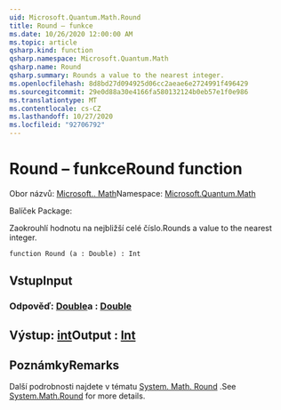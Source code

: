 ```yaml
---
uid: Microsoft.Quantum.Math.Round
title: Round – funkce
ms.date: 10/26/2020 12:00:00 AM
ms.topic: article
qsharp.kind: function
qsharp.namespace: Microsoft.Quantum.Math
qsharp.name: Round
qsharp.summary: Rounds a value to the nearest integer.
ms.openlocfilehash: 8d8bd27d094925d06cc2aeae6e2724991f496429
ms.sourcegitcommit: 29e0d88a30e4166fa580132124b0eb57e1f0e986
ms.translationtype: MT
ms.contentlocale: cs-CZ
ms.lasthandoff: 10/27/2020
ms.locfileid: "92706792"
---
```

# <a name="round-function"></a><span data-ttu-id="eca06-102">Round – funkce</span><span class="sxs-lookup"><span data-stu-id="eca06-102">Round function</span></span>

<span data-ttu-id="eca06-103">Obor názvů: [Microsoft.. Math](xref:Microsoft.Quantum.Math)</span><span class="sxs-lookup"><span data-stu-id="eca06-103">Namespace: [Microsoft.Quantum.Math](xref:Microsoft.Quantum.Math)</span></span>

<span data-ttu-id="eca06-104">Balíček [](https://nuget.org/packages/)</span><span class="sxs-lookup"><span data-stu-id="eca06-104">Package: [](https://nuget.org/packages/)</span></span>


<span data-ttu-id="eca06-105">Zaokrouhlí hodnotu na nejbližší celé číslo.</span><span class="sxs-lookup"><span data-stu-id="eca06-105">Rounds a value to the nearest integer.</span></span>

```qsharp
function Round (a : Double) : Int
```


## <a name="input"></a><span data-ttu-id="eca06-106">Vstup</span><span class="sxs-lookup"><span data-stu-id="eca06-106">Input</span></span>

### <a name="a--double"></a><span data-ttu-id="eca06-107">Odpověď: [Double](xref:microsoft.quantum.lang-ref.double)</span><span class="sxs-lookup"><span data-stu-id="eca06-107">a : [Double](xref:microsoft.quantum.lang-ref.double)</span></span>





## <a name="output--int"></a><span data-ttu-id="eca06-108">Výstup: [int](xref:microsoft.quantum.lang-ref.int)</span><span class="sxs-lookup"><span data-stu-id="eca06-108">Output : [Int](xref:microsoft.quantum.lang-ref.int)</span></span>



## <a name="remarks"></a><span data-ttu-id="eca06-109">Poznámky</span><span class="sxs-lookup"><span data-stu-id="eca06-109">Remarks</span></span>

<span data-ttu-id="eca06-110">Další podrobnosti najdete v tématu [System. Math. Round](https://docs.microsoft.com/dotnet/api/system.math.round) .</span><span class="sxs-lookup"><span data-stu-id="eca06-110">See [System.Math.Round](https://docs.microsoft.com/dotnet/api/system.math.round) for more details.</span></span>